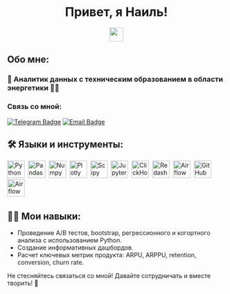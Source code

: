 <h1 align="center">Привет, я Наиль!</h1>
<p align="center">
  <img src="https://github.com/blackcater/blackcater/raw/main/images/Hi.gif" height="32"/>
</p>

## Обо мне:
### 🚀 Аналитик данных с техническим образованием в области энергетики 👨‍💻

### Связь со мной:
[![Telegram Badge](https://img.shields.io/badge/-nailio23-blue?style=flat-square&logo=Telegram&logoColor=white&link=https://t.me/nailio23)](https://t.me/nailio23)
[![Email Badge](https://img.shields.io/badge/-nail0820%40yandex.ru-red?style=flat-square&logo=Mail.ru&logoColor=white)](mailto:nail0820@yandex.ru)


## 🛠️ Языки и инструменты:
<div>
  <img src="https://img.shields.io/badge/python-white?logo=python&style=for-the-badge" title="Python" alt="Python" height="40"/>&nbsp;
  <img src="https://img.shields.io/badge/pandas-white?logo=pandas&logoColor=blue&style=for-the-badge" title="Pandas" alt="Pandas" height="40"/>&nbsp;
  <img src="https://img.shields.io/badge/numpy-white?logo=numpy&logoColor=blue&style=for-the-badge" title="Numpy" alt="Numpy" height="40"/>&nbsp;
  <img src="https://img.shields.io/badge/plotly-white?logo=plotly&logoColor=blue&style=for-the-badge" title="Plotly" alt="Plotly" height="40"/>&nbsp;
  <img src="https://img.shields.io/badge/Scipy-white?logo=Scipy&logoColor=black&style=for-the-badge" title="Scipy" alt="Scipy" height="40"/>&nbsp;
  <img src="https://img.shields.io/badge/Jupyter_notebook-white?logo=Jupyter&style=for-the-badge" title="Jupyter" alt="Jupyter" height="40"/>&nbsp;
  <img src="https://img.shields.io/badge/Clickhouse-white?logo=Clickhouse&style=for-the-badge" title="ClickHouse" alt="ClickHouse" height="40"/>&nbsp;
  <img src="https://img.shields.io/badge/redash-white?logo=redash&logoColor=black&style=for-the-badge" title="Redash" alt="Redash" height="40"/>&nbsp;
  <img src="https://img.shields.io/badge/Tableau-white?logo=Tableau&s&logoColor=yellow&style=for-the-badge" title="Airflow" alt="Airflow" height="40"/>&nbsp;
  <img src="https://img.shields.io/badge/github-white?logo=github&logoColor=black&style=for-the-badge" title="GitHub" alt="GitHub" height="40"/>&nbsp;
  <img src="https://img.shields.io/badge/Airflow-white?logo=Airflow&style=for-the-badge" title="Airflow" alt="Airflow" height="40"/>&nbsp;
</div>

## 👨‍🔧 Мои навыки:
- Проведение A/B тестов, bootstrap, регрессионного и когортного анализа с использованием Python.
- Создание информативных дашбордов.
- Расчет ключевых метрик продукта: ARPU, ARPPU, retention, conversion, churn rate.

Не стесняйтесь связаться со мной! Давайте сотрудничать и вместе творить! 🌟


<!--
**Nailioo/Nailioo** is a ✨ _special_ ✨ repository because its `README.md` (this file) appears on your GitHub profile.

Here are some ideas to get you started:

- 🔭 I’m currently working on ...
- 🌱 I’m currently learning ...
- 👯 I’m looking to collaborate on ...
- 🤔 I’m looking for help with ...
- 💬 Ask me about ...
- 📫 How to reach me: ...
- 😄 Pronouns: ...
- ⚡ Fun fact: ...
-->
